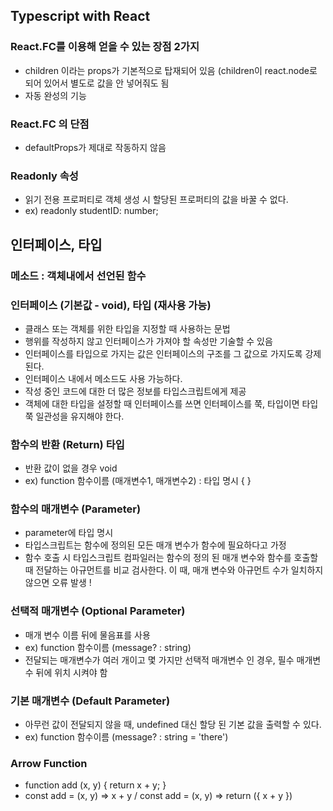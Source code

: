## Typescript with React

### React.FC를 이용해 얻을 수 있는 장점 2가지

- children 이라는 props가 기본적으로 탑재되어 있음
  (children이 react.node로 되어 있어서 별도로 값을 안 넣어줘도 됨
- 자동 완성의 기능

### React.FC 의 단점

- defaultProps가 제대로 작동하지 않음

### Readonly 속성

- 읽기 전용 프로퍼티로 객체 생성 시 할당된 프로퍼티의 값을 바꿀 수 없다.
- ex) readonly studentID: number;

## 인터페이스, 타입

### 메소드 : 객체내에서 선언된 함수

### 인터페이스 (기본값 - void), 타입 (재사용 가능)

- 클래스 또는 객체를 위한 타입을 지정할 때 사용하는 문법
- 행위를 작성하지 않고 인터페이스가 가져야 할 속성만 기술할 수 있음
- 인터페이스를 타입으로 가지는 값은 인터페이스의 구조를 그 값으로 가지도록 강제 된다.
- 인터페이스 내에서 메소드도 사용 가능하다.
- 작성 중인 코드에 대한 더 많은 정보를 타입스크립트에게 제공
- 객체에 대한 타입을 설정할 때 인터페이스를 쓰면 인터페이스를 쭉, 타입이면 타입 쭉 일관성을 유지해야 한다.

### 함수의 반환 (Return) 타입

- 반환 값이 없을 경우 void
- ex) function 함수이름 (매개변수1, 매개변수2) : 타입 명시 { }

### 함수의 매개변수 (Parameter)

- parameter에 타입 명시
- 타입스크립트는 함수에 정의된 모든 매개 변수가 함수에 필요하다고 가정
- 함수 호출 시 타입스크립트 컴파일러는 함수의 정의 된 매개 변수와 함수를 호출할 때 전달하는 아규먼트를 비교 검사한다. 이 때, 매개 변수와 아규먼트 수가 일치하지 않으면 오류 발생 !

### 선택적 매개변수 (Optional Parameter)

- 매개 변수 이름 뒤에 물음표를 사용
- ex) function 함수이름 (message? : string)
- 전달되는 매개변수가 여러 개이고 몇 가지만 선택적 매개변수 인 경우, 필수 매개변수 뒤에 위치 시켜야 함

### 기본 매개변수 (Default Parameter)

- 아무런 값이 전달되지 않을 때, undefined 대신 할당 된 기본 값을 출력할 수 있다.
- ex) function 함수이름 (message? : string = 'there')

### Arrow Function

- function add (x, y) { return x + y; }
- const add = (x, y) ⇒ x + y / const add = (x, y) ⇒ return ({ x + y })
